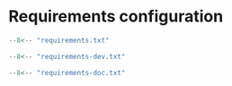 # Requirements configuration

```python
--8<-- "requirements.txt"
```

```python
--8<-- "requirements-dev.txt"
```

```python
--8<-- "requirements-doc.txt"
```